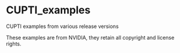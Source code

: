 # CUPTI_examples
CUPTI examples from various release versions

These examples are from NVIDIA, they retain all copyright and license rights.
